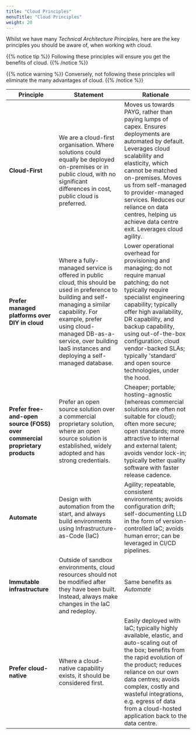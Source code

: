 ```yaml
---
title: "Cloud Principles"
menuTitle: "Cloud Principles"
weight: 20
---
```


Whilst we have many _Technical Architecture Principles_, here are the key principles you should be aware of, when working with cloud.   

{{% notice tip %}}
Following these principles will ensure you get the benefits of cloud.
{{% /notice %}}

{{% notice warning %}}
Conversely, not following these principles will eliminate the many advantages of cloud.
{{% /notice %}}


| Principle | Statement | Rationale |
|-----------|-----------|-----------|
| **Cloud-First** | We are a cloud-first organisation.  Where solutions could equally be deployed on-premises or in public cloud, with no significant differences in cost, public cloud is preferred. |  Moves us towards PAYG, rather than paying lumps of capex. Ensures deployments are automated by default. Leverages cloud scalability and elasticity, which cannot be matched on-premises. Moves us from self-managed to provider-managed services. Reduces our reliance on data centres, helping us achieve data centre exit. Leverages cloud agility. |
| **Prefer managed platforms over DIY in cloud** | Where a fully-managed service is offered in public cloud, this should be used in preference to building and self-managing a similar capability.  For example, prefer using cloud-managed DB-as-a-service, over building IaaS instances and deploying a self-managed database. | Lower operational overhead for provisioning and managing; do not require manual patching; do not typically require specialist engineering capability; typically offer high availability, DR capability, and backup capability, using out-of-the-box configuration; cloud vendor-backed SLAs; typically 'standard' and open source technologies, under the hood. |
| **Prefer free-and-open source (FOSS) over commercial proprietary products** | Prefer an open source solution over a commercial proprietary solution, where an open source solution is established, widely adopted and has strong credentials. | Cheaper; portable; hosting-agnostic (whereas commercial solutions are often not suitable for cloud); often more secure; open standards; more attractive to internal and external talent; avoids vendor lock-in; typically better quality software with faster release cadence. |
| **Automate** | Design with automation from the start, and always build environments using Infrastructure-as-Code (IaC) | Agility; repeatable, consistent environments; avoids configuration drift; self-documenting LLD in the form of version-controlled IaC; avoids human error; can be leveraged in CI/CD pipelines. |
| **Immutable infrastructure** | Outside of sandbox environments, cloud resources should not be modified after they have been built. Instead, always make changes in the IaC and redeploy. | Same benefits as _Automate_ |
| **Prefer cloud-native** | Where a cloud-native capability exists, it should be considered first. | Easily deployed with IaC; typically highly available, elastic, and auto-scaling out of the box; benefits from the rapid evolution of the product; reduces reliance on our own data centres; avoids complex, costly and wasteful integrations, e.g. egress of data from a cloud-hosted application back to the data centre. |